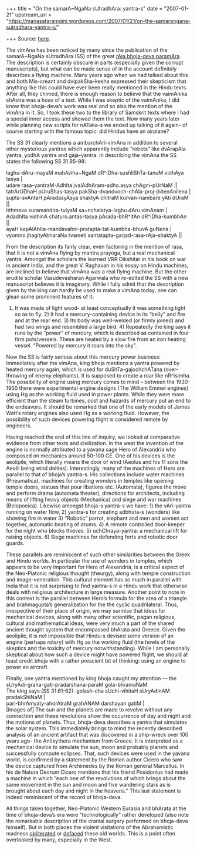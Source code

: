+++
title = "On the samarA~NgaNa sUtradhAra: yantra-s"
date = "2007-01-21"
upstream_url = "https://manasataramgini.wordpress.com/2007/01/21/on-the-samarangana-sutradhara-yantra-s/"

+++
Source: [here](https://manasataramgini.wordpress.com/2007/01/21/on-the-samarangana-sutradhara-yantra-s/).

The vimAna has been noticed by many since the publication of the
samarA\~NgaNa sUtradhAra (SS) of the great [rAja bhoja-deva
paramAra](http://manollasa.blogspot.com/2005/12/raja-bhoja-glory-and-tragedy-of.html).
The description is certainly obscure in parts (especially given the
corrupt manuscripts), but what can be made sense of in the account
definitely describes a flying machine. Many years ago when we had talked
about this and both Mis-creant and dvipakSha-kesha expressed their
skepticism that anything like this could have ever been really mentioned
in the Hindu texts. After all, they chimed, there is enough reason to
believe that the vaimAnika shAstra was a hoax of a text. While I was
skeptic of the vaimAnika, I did know that bhoja-deva’s work was real and
so also the mention of the vimAna in it. So, I took these two to the
library of Samskrit texts where I had a special inner access and showed
them the text. Now many years later while planning new scripts for
nATaka-s we ended up talking of it again- of course starting with the
famous topic: did Hindus have an airplane?

The SS 31 clearly mentions a ambarchAri-vimAna in addition to several
other mysterious yantras which apparently include “robots” like
dvArapAla yantra, yodhA yantra and gaja-yantra. In describing the vimAna
the SS states the following SS 31.95-98:

laghu-dAru-mayaM mahAviha\~NgaM dR^iDha-sushliShTa-tanuM vidhAya tasya
\|  
udare rasa-yantraM-AdhIta jvalAdhAram-adho.asya chAgni-pUrNaM \|\|  
tatrArUDhaH pUruShas-tasya pakSha-dvandvoch-chAla-proj-jhitenAnilena
\|  
supta-svAntaH pAradasyAsya shaktyA chitraM kurvan-nambare yAti dUraM
\|\|  
itthmeva suramandira-tulyaM sa\~nchalatya-laghu dAru vimAnam \|  
AdadhIta vidhinA chaturo.antas-tasya pArada-bhR^itAn dR^iDha-kumbhAn
\|\|  
ayaH kapAlAhita-mandavahni-pratapta-tat-kumbha-bhuvA guNena \|  
vyomno jhagityAbharaNa tvameti santatapta-garjad-rasa-rAja-shaktyA \|\|

From the description its fairly clear, even factoring in the mention of
rasa, that it is not a vimAna flying by mantra prayoga, but a real
mechanical yantra. Amongst the scholars the learned VRR Dikshitar in his
book on war in ancient India, and the great V. Raghavan in his essay on
Hindu machines, are inclined to believe that vimAna was a real flying
machine. But the other erudite scholar Vasudevasharan Agarwala who
re-edited the SS with a new manuscript believes it is imaginary. While I
fully admit that the description given by the king can hardly be used to
make a vimAna today, one can glean some prominent features of it:  
1) It was made of light wood- at least conceptually it was something
light so as to fly. 2) It had a mercury-containing device in its “belly”
and fire and at the rear end. 3) Its body was well-welded (or firmly
joined) and had two wings and resembled a large bird. 4) Repeatedly the
king says it runs by the “power” of mercury, which is described as
contained in four firm pots/vessels. These are heated by a slow fire
from an iron heating vessel. “Powered by mercury it roars into the sky”.

Now the SS is fairly serious about this mercury power business:
Immediately after the vimAna, king bhoja mentions a yantra powered by
heated mercury again, which is used for duShTa-gajochchATana
(over-throwing of enemy elephants). It is supposed to create a roar like
nR^isimha. The possibility of engine using mercury comes to mind –
between the 1930-1950 there were experimental engine designs (The
William Emmet engines) using Hg as the working fluid used in power
plants. While they were more efficient than the steam turbines, cost and
hazards of mercury put an end to the endeavors. It should be remarked
that one of the early models of James Watt’s rotary engines also used Hg
as a working fluid. However, the possibility of such devices powering
flight is considered remote by engineers.

Having reached the end of this line of inquiry, we looked at comparative
evidence from other texts and civilization. In the west the invention of
the engine is normally attributed to a yavana sage Hero of Alexandria
who composed on mechanics around 50-100 CE. One of his devices is the
aeolipile, which literally means the door of wind (Aeolus and his 11
sons the Aeolii being wind deities). Interestingly, many of the machines
of Hero are parallel to that of bhoja’s yantra-s. His collections
include water machines (Pneumatica), machines for creating wonders in
temples like opening temple doors, statues that pour libations etc.
(Automata), figures the move and perform drama (automata theater),
directions for architects, including means of lifting heavy objects
(Mechanica) and siege and war machines (Belopoeica). Likewise amongst
bhoja-s yantra-s we have: 1) the vAri-yantra running on water flow, 2)
yantra-s for creating adbhuta-s (wonders) like showing fire in water 3)
“Robotic” parrot, elephant and men and women act together, automatic
beating of drums. 4) A remote controlled door-keeper for the night who
blocks thieves. 5) uchChraya-yantra: a mechanical lift for raising
objects. 6) Siege machines for defending forts and robotic door guards.

These parallels are reminiscent of such other similarities between the
Greek and Hindu worlds. In particular the use of wonders in temples,
which appears to be very important for Hero of Alexandria, is a critical
aspect of the Neo-Platonic religious thought (theurgy), along with
temple construction and image-veneration. This cultural element has so
much in parallel with India that it is not surprising to find yantra-s
in a Hindu work that otherwise deals with religious architecture in
large measure. Another point to note in this context is the parallel
between Hero’s formula for the area of a triangle and brahmagupta’s
generalization for the the cyclic quadrilateral. Thus, irrespective of
their place of origin, we may surmise that ideas for mechanical devices,
along with many other scientific, pagan religious, cultural and
mathematical ideas, were very much a part of the shared ancient thought
system that encompassed bhArata and Greece. Given the aeolipile, it is
not impossible that Hindu-s devised some version of an engine (perhaps
rotary) with Hg as the working fluid (the howls of the skeptics and the
toxicity of mercury notwithstanding). While I am personally skeptical
about how such a device might have powered flight, we should at least
credit bhoja with a rather prescient bit of thinking: using an engine to
power an aircraft.

Finally, one yantra mentioned by king bhoja caught my attention — the
sUryAdi-graha-gati-pradarshana-paraM gola-bhramaNaM.  
The king says (SS 31.61-62): golash-cha sUchi-vihitaH sUryAdInAM
pradakShiNaM \|  
pari-bhrAmyaty-ahorAtraM grahANAM darshayan gatiM \|  
\[Images of\] The sun and the planets are made to revolve without any
connection and these revolutions show the occurrence of day and night
and the motions of planets. Thus, bhoja-deva describes a yantra that
simulates the solar system. This immediately brings to mind the recently
described analysis of an ancient artifact that was discovered in a
ship-wreck over 100 years ago- the Antikythera mechanism from Greece. It
is interpreted as a mechanical device to simulate the sun, moon and
probably planets and successfully compute eclipses. That, such devices
were used in the yavana world, is confirmed by a statement by the Roman
author Cicero who saw the device captured from Archimedes by the Roman
general Marcellus. In his de Natura Deorum Cicero mentions that his
friend Posidonius had made a machine in which “each one of the
revolutions of which brings about the same movement in the sun and moon
and five wandering stars as is brought about each day and night in the
heavens.” This last statement is indeed reminiscent of the record of
bhoja-deva.

All things taken together, Neo-Platonic Western Eurasia and bhArata at
the time of bhoja-deva’s era were “technologically” rather developed
(also note the remarkable description of the cranial surgery performed
on bhoja-deva himself). But in both places the violent visitations of
the Abrahamistic madness
[obliterated](http://manollasa.blogspot.com/2006/07/emperor-julian.html)
or
[defaced](http://manollasa.blogspot.com/2006/08/makings-of-islamic-science.html)
these old worlds. This is a point often overlooked by many, especially
in the West.

